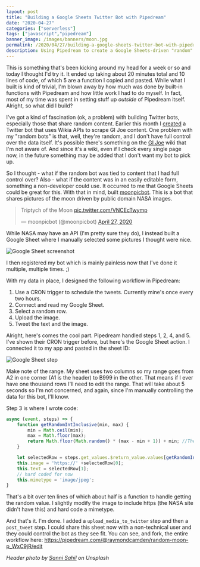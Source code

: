 ```yaml
---
layout: post
title: "Building a Google Sheets Twitter Bot with Pipedream"
date: "2020-04-27"
categories: ["serverless"]
tags: ["javascript","pipedream"]
banner_image: /images/banners/moon.jpg
permalink: /2020/04/27/building-a-google-sheets-twitter-bot-with-pipedream.html
description: Using Pipedream to create a Google Sheets-driven "random" Twitter Bot
---
```


This is something that's been kicking around my head for a week or so and today I thought I'd try it. It ended up taking about 20 minutes total and 10 lines of code, of which 5 are a function I copied and pasted. While what I built is kind of trivial, I'm blown away by how much was done by built-in functions with Pipedream and how little work I had to do myself. In fact, most of my time was spent in setting stuff up *outside* of Pipedream itself. Alright, so what did I build?

I've got a kind of fascination (ok, a problem) with building Twitter bots, especially those that share random content. Earlier this month I [created](https://www.raymondcamden.com/2020/04/02/building-a-twitter-bot-in-pipedream) a Twitter bot that uses Wikia APIs to scrape GI Joe content. One problem with my "random bots" is that, well, they're random, and I don't have full control over the data itself. It's possible there's something on the [GI Joe](https://gijoe.fandom.com/wiki/Joepedia_-_The_G.I._Joe_Wiki) wiki that I'm not aware of. And since it's a wiki, even if I check every single page now, in the future something may be added that I don't want my bot to pick up.

So I thought - what if the random bot was tied to content that I had full control over? Also - what if the content was in an easily editable form, something a non-developer could use. It occurred to me that Google Sheets could be great for this. With that in mind,  built [moonpicbot](https://twitter.com/moonpicbot). This is a bot that shares pictures of the moon driven by public domain NASA images. 

<blockquote class="twitter-tweet" data-theme="dark"><p lang="en" dir="ltr">Triptych of the Moon <a href="https://t.co/VNCEcTwymp">pic.twitter.com/VNCEcTwymp</a></p>&mdash; moonpicbot (@moonpicbot) <a href="https://twitter.com/moonpicbot/status/1254852860564520960?ref_src=twsrc%5Etfw">April 27, 2020</a></blockquote> <script async src="https://platform.twitter.com/widgets.js" charset="utf-8"></script>

While NASA may have an API (I'm pretty sure they do), I instead built a Google Sheet where I manually selected some pictures I thought were nice.

<p>
<img data-src="https://static.raymondcamden.com/images/2020/04/moon1.png" alt="Google Sheet screenshot" class="lazyload imgborder imgcenter">
</p>

I then registered my bot which is mainly painless now that I've done it multiple, multiple times. ;)

With my data in place, I designed the following workflow in Pipedream:

1) Use a CRON trigger to schedule the tweets. Currently mine's once every two hours.
2) Connect and read my Google Sheet.
3) Select a random row.
4) Upload the image.
5) Tweet the text and the image.

Alright, here's comes the cool part. Pipedream handled steps 1, 2, 4, and 5. I've shown their CRON trigger before, but here's the Google Sheet action. I connected it to my app and pasted in the sheet ID:

<p>
<img data-src="https://static.raymondcamden.com/images/2020/04/moon2.png" alt="Google Sheet step" class="lazyload imgborder imgcenter">
</p>

Make note of the range. My sheet uses two columns so my range goes from A2 in one corner (A1 is the header) to B999 in the other. That means if I ever have one thousand rows I'll need to edit the range. That will take about 5 seconds so I'm not concerned, and again, since I'm manually controlling the data for this bot, I'll know.

Step 3 is where I wrote code:

```js
async (event, steps) => {
	function getRandomIntInclusive(min, max) {
		min = Math.ceil(min);
		max = Math.floor(max);
		return Math.floor(Math.random() * (max - min + 1)) + min; //The maximum is inclusive and the minimum is inclusive 
	}

	let selectedRow = steps.get_values.$return_value.values[getRandomIntInclusive(0,steps.get_values.$return_value.values.length-1)];
	this.image = 'https://' +selectedRow[0];
	this.text = selectedRow[1];
	// hard coded for now
	this.mimetype = 'image/jpeg';
}
```

That's a bit over ten lines of which about half is a function to handle getting the random value. I slightly modify the image to include https (the NASA site didn't have this) and hard code a mimetype.

And that's it. I'm done. I added a `upload_media_to_twitter` step and then a `post_tweet` step. I could share this sheet now with a non-technical user and they could control the bot as they see fit. You can see, and fork, the entire workflow here: <https://pipedream.com/@raymondcamden/random-moon-p_WxC9jR/edit>

<i>Header photo by <a href="https://unsplash.com/@sannisahil?utm_source=unsplash&utm_medium=referral&utm_content=creditCopyText">Sanni Sahil</a> on Unsplash</i>